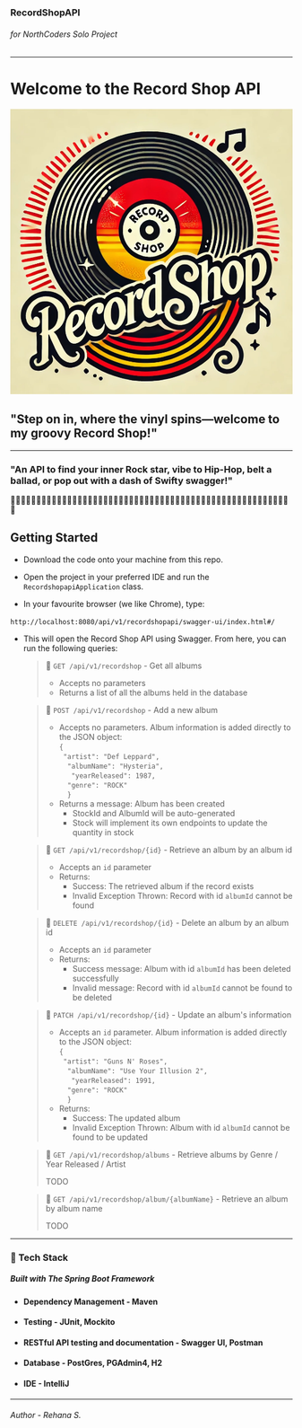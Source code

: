 ### RecordShopAPI
###### for NorthCoders Solo Project
***

# **Welcome to the Record Shop API**


![alt text](src/main/resources/RecordShopLogo.jpg)

## "Step on in, where the vinyl spins—welcome to my groovy Record Shop!"
***

### "An API to find your inner Rock star, vibe to Hip-Hop, belt a ballad, or pop out with a dash of Swifty swagger!" 

🎤🎤🎤🎤🎤🎤🎤🎤🎤🎤🎤🎤🎤🎤🎤🎤🎤🎤🎤🎤🎤🎤🎤🎤🎤🎤🎤🎤🎤🎤🎤🎤🎤🎤🎤🎤🎤🎤🎤🎤🎤🎤🎤🎤🎤🎤🎤🎤🎤🎤🎤🎤🎤🎤🎤

## Getting Started

* Download the code onto your machine from this repo.


* Open the project in your preferred IDE and run the `RecordshopapiApplication` class.


* In your favourite browser (we like Chrome), type:

`http://localhost:8080/api/v1/recordshopapi/swagger-ui/index.html#/`

* This will open the Record Shop API using Swagger. From here, you can run the following queries:


   > 🎸 `GET /api/v1/recordshop` - Get all albums
   >
   > - Accepts no parameters
   > - Returns a list of all the albums held in the database


  > 🎸 `POST /api/v1/recordshop` - Add a new album
  >
  > - Accepts no parameters. Album information is added directly to the JSON object: <br/>
      ```{ ```<br/>
      ``` "artist": "Def Leppard",```  <br/>
      ```   "albumName": "Hysteria",  ``` <br/>
      ```    "yearReleased": 1987,  ``` <br/>
      ```   "genre": "ROCK"  ``` <br/>
      ```   } ```
  > - Returns a message: Album has been created
  >   - StockId and AlbumId will be auto-generated
  >   - Stock will implement its own endpoints to update the quantity in stock 


  > 🎸 `GET /api/v1/recordshop/{id}` - Retrieve an album by an album id
  > 
  > - Accepts an `id` parameter
  > - Returns: 
  >   * Success: The retrieved album if the record exists
  >   * Invalid Exception Thrown: Record with id `albumId` cannot be found

  > 🎸 `DELETE /api/v1/recordshop/{id}` - Delete an album by an album id
  >
  > - Accepts an `id` parameter
  > - Returns:
  >   * Success message: Album with id `albumId` has been deleted successfully
  >   * Invalid message: Record with id `albumId` cannot be found to be deleted

  > 🎸 `PATCH /api/v1/recordshop/{id}` - Update an album's information
  >
  > - Accepts an `id` parameter. Album information is added directly to the JSON object: <br/>
    ```{ ```<br/>
    ``` "artist": "Guns N' Roses",```  <br/>
    ```   "albumName": "Use Your Illusion 2",  ``` <br/>
    ```    "yearReleased": 1991,  ``` <br/>
    ```   "genre": "ROCK"  ``` <br/>
    ```   } ```
  > - Returns:
  >   * Success: The updated album
  >   * Invalid Exception Thrown: Album with id `albumId` cannot be found to be updated

  > 🎸 `GET /api/v1/recordshop/albums` - Retrieve albums by Genre / Year Released / Artist
  > 
  > TODO
  > 

  > 
  > 🎸 `GET /api/v1/recordshop/album/{albumName}` - Retrieve an album by album name
  >  
  > TODO
  > 

---


### 🧰 Tech Stack
##### Built with The Spring Boot Framework

* #### Dependency Management - Maven
* #### Testing - JUnit, Mockito
* #### RESTful API testing and documentation - Swagger UI, Postman
* #### Database - PostGres, PGAdmin4, H2
* #### IDE - IntelliJ
---
###### Author - Rehana S.